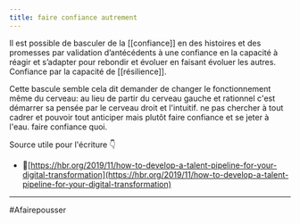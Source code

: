 ```yaml
---
title: faire confiance autrement
---
```

Il est possible de basculer de la [[confiance]] en des histoires et des promesses par validation d’antécédents à une confiance en la capacité à réagir et s’adapter pour rebondir et évoluer en faisant évoluer les autres. Confiance par la capacité de [[résilience]].

Cette bascule semble cela dit demander de changer le fonctionnement même du cerveau: au lieu de partir du cerveau gauche et rationnel c'est démarrer sa pensée par le cerveau droit et l'intuitif. ne pas chercher à tout cadrer et pouvoir tout anticiper mais plutôt faire confiance et se jeter à l'eau. faire confiance quoi.


Source utile pour l'écriture 👇
-   🔗[](https://hbr.org/2019/11/how-to-develop-a-talent-pipeline-for-your-digital-transformation)[https://hbr.org/2019/11/how-to-develop-a-talent-pipeline-for-your-digital-transformation](https://hbr.org/2019/11/how-to-develop-a-talent-pipeline-for-your-digital-transformation)

---
#Afairepousser 